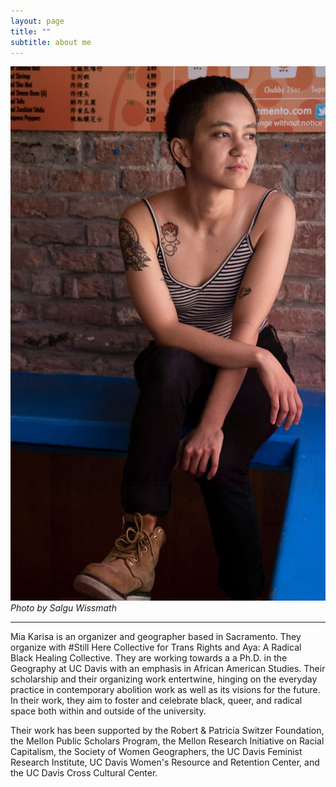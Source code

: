 ```yaml
---
layout: page
title: ""
subtitle: about me
---
```



 ![](img/me.jpg)
<br/>*Photo by Salgu Wissmath*

*****
Mia Karisa is an organizer and geographer based in Sacramento. They organize with #Still Here Collective for Trans Rights and  Aya: A Radical Black Healing Collective. They are working towards a a Ph.D. in the Geography at UC Davis with an emphasis in African American Studies. Their scholarship and their organizing work entertwine, hinging on the everyday practice in contemporary abolition work as well as its visions for the future. In their work, they aim to foster and celebrate black, queer, and radical space both within and outside of the university.

Their work has been supported by the Robert & Patricia Switzer Foundation, the Mellon Public Scholars Program, the Mellon Research Initiative on Racial Capitalism, the Society of Women Geographers, the UC Davis Feminist Research Institute, UC Davis Women's Resource and Retention Center, and the UC Davis Cross Cultural Center.
